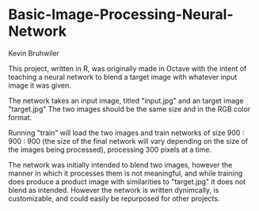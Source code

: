 # Basic-Image-Processing-Neural-Network
Kevin Bruhwiler

This project, written in R, was originally made in Octave with the intent of teaching a neural network to blend a target image with whatever input image it was given.

The network takes an input image, titled "input.jpg" and an target image "target.jpg" 
The two images should be the same size and in the RGB color format. 

Running "train" will load the two images and train networks of size 900 : 900 : 900 (the size of the final network will vary depending on the size of the images being processed), processing 300 pixels at a time.

The network was initially intended to blend two images, however the manner in which it processes them is not meaningful, and while training does produce a product image with similarities to "target.jpg" it does not blend as intended.
However the network is written dynimcally, is customizable, and could easily be repurposed for other projects.
